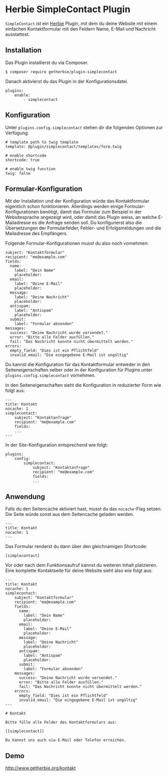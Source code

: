 # Herbie SimpleContact Plugin

`SimpleContact` ist ein [Herbie](http://github.com/getherbie/herbie) Plugin, mit dem du deine Website mit einem 
einfachen Kontaktformular mit den Feldern Name, E-Mail und Nachricht ausstattest.

## Installation

Das Plugin installierst du via Composer.

	$ composer require getherbie/plugin-simplecontact

Danach aktivierst du das Plugin in der Konfigurationsdatei.

    plugins:
        enable:
            - simplecontact


## Konfiguration

Unter `plugins.config.simplecontact` stehen dir die folgenden Optionen zur Verfügung:

    # template path to twig template
    template: @plugin/simplecontact/templates/form.twig

    # enable shortcode
    shortcode: true

    # enable twig function
    twig: false


## Formular-Konfiguration

Mit der Installation und der Konfiguration würde das Kontaktformular eigentlich schon funktionieren. 
Allerdings werden einige Formular-Konfigurationen benötigt, damit das Formular zum Beispiel in der Websitesprache 
angezeigt wird, oder damit das Plugin weiss, an welche E-Mailadresse es die Anfrage senden soll. Du konfigurierst also 
die Übersetzungen der Formularfelder, Fehler- und Erfolgsmeldungen und die Mailadresse des Empfängers.

Folgende Formular-Konfigurationen musst du also noch vornehmen: 

    subject: "Kontaktformular"
    recipient: "me@example.com"
    fields:
      name:
        label: "Dein Name"
        placeholder:
      email:
        label: "Deine E-Mail"
        placeholder:
      message:
        label: "Deine Nachricht"
        placeholder:
      antispam:
        label: "Antispam"
        placeholder:
      submit:
        label: "Formular absenden"
    messages:
      success: "Deine Nachricht wurde versendet."
      error: "Bitte alle Felder ausfüllen."
      fail: "Das Nachricht konnte nicht übermittelt werden."
    errors:
      empty_field: "Dies ist ein Pflichtfeld"
      invalid_email: "Die eingegebene E-Mail ist ungültig"


Du kannst die Konfiguration für das Kontaktformular entweder in den Seiteneigenschaften selber oder in der
Konfiguration für Plugins unter `plugins.config.simplecontact` vornehmen.

In den Seiteneigenschaften sieht die Konfiguration in reduzierter Form wie folgt aus:

    ---
    title: Kontakt
    nocache: 1
    simplecontact:
        subject: "Kontaktanfrage"
        recipient: "me@example.com"
        fields:
        ...        
    ---

In der Site-Konfiguration entsprechend wie folgt:

    plugins:
        config:
            simplecontact:
                subject: "Kontaktanfrage"
                recipient: "me@example.com"
                fields:
                ...   


## Anwendung

Falls du den Seitencache aktiviert hast, musst du das `nocache`-Flag setzen. Die Seite würde sonst aus dem Seitencache
geladen werden.

    ---
    title: Kontakt
    nocache: 1
    ---

Das Formular renderst du dann über den gleichnamigen Shortcode:

    [simplecontact]
    
Vor oder nach dem Funktionsaufruf kannst du weiteren Inhalt platzieren. Eine komplette Kontaktseite für deine Website 
sieht also wie folgt aus:

    ---
    title: Kontakt
    nocache: 1
    simplecontact:
        subject: "Kontaktformular"
        recipient: "me@example.com"
        fields:
          name:
            label: "Dein Name"
            placeholder:
          email:
            label: "Deine E-Mail"
            placeholder:
          message:
            label: "Deine Nachricht"
            placeholder:
          antispam:
            label: "Antispam"
            placeholder:
          submit:
            label: "Formular absenden"
        messages:
          success: "Deine Nachricht wurde versendet."
          error: "Bitte alle Felder ausfüllen."
          fail: "Das Nachricht konnte nicht übermittelt werden."
        errors:
          empty_field: "Dies ist ein Pflichtfeld"
          invalid_email: "Die eingegebene E-Mail ist ungültig"
    ---

    # Kontakt

    Bitte fülle alle Felder des Kontaktformulars aus:
    
    [[simplecontact]]

    Du kannst uns auch via E-Mail oder Telefon erreichen.    
    

## Demo

<http://www.getherbie.org/kontakt>
